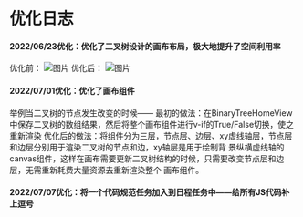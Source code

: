 # 优化日志

#### 2022/06/23优化：优化了二叉树设计的画布布局，极大地提升了空间利用率
优化前：
![图片](https://user-images.githubusercontent.com/65166118/175334600-2bb435b7-97ec-47c8-8144-074befdda8f6.png)
优化后：
![图片](https://user-images.githubusercontent.com/65166118/175334576-688fc79a-7b67-414b-9286-180286f16386.png)

#### 2022/07/01优化：优化了画布组件
举例当二叉树的节点发生改变的时候——
	最初的做法：在BinaryTreeHomeView中保存二叉树的数组结果，然后将整个画布组件进行v-if的True/False切换，使之重新渲染
	优化后的做法：将组件分为三层，节点层、边层、xy虚线轴层，节点层和边层分别用于渲染二叉树的节点和边，xy轴层是用于绘制背
景纵横虚线轴的canvas组件，这样在画布需要更新二叉树结构的时候，只需要改变节点层和边层，无需重新耗费大量资源去重新渲染整个
画布组件。

#### 2022/07/07优化：将一个代码规范任务加入到日程任务中——给所有JS代码补上逗号